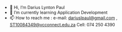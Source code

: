- 👋 Hi, I’m Darius Lynton Paul
- 🌱 I’m currently learning Application Development
- 📫 How to reach me :
  e-mail: dariuslpaul@gmail.com , ST10084349@vcconnect.edu.za
  Cell: 074 250 4390

<!---
ST10084349/ST10084349 is a ✨ special ✨ repository because its `README.md` (this file) appears on your GitHub profile.
You can click the Preview link to take a look at your changes.
--->
